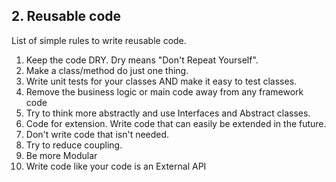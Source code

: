 ## 2. Reusable code

List of simple rules to write reusable code.

1.  Keep the code DRY. Dry means "Don't Repeat Yourself".
2.  Make a class/method do just one thing.
3.  Write unit tests for your classes AND make it easy to test classes.
4.  Remove the business logic or main code away from any framework code
5.  Try to think more abstractly and use Interfaces and Abstract classes.
6.  Code for extension. Write code that can easily be extended in the future.
7.  Don't write code that isn't needed.
8.  Try to reduce coupling.
9.  Be more Modular
10. Write code like your code is an External API